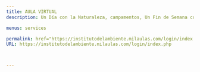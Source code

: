 ```yaml
---
title: AULA VIRTUAL
description: Un Día con la Naturaleza, campamentos, Un Fin de Semana con la Naturaleza y más eventos para grupos.

menus: services

permalink: href="https://institutodelambiente.milaulas.com/login/index.php/"
URL: https://institutodelambiente.milaulas.com/login/index.php



---
```

